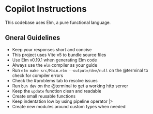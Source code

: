 # Copilot Instructions

This codebase uses Elm, a pure functional language.

## Gneral Guidelines

- Keep your responses short and concise
- This project uses Vite v5 to bundle source files
- Use Elm v0.19.1 when generating Elm code
- Always use the `elm` compiler as your guide
- Run `elm make src/Main.elm --output=/dev/null` on the @terminal to check for compiler errors
- Check the #problems tab to resolve issues
- Run `bun dev` on the @terminal to get a working http server
- Keep the `update` function clean and readable
- Create small reusable functions
- Keep indentation low by using pipeline operator |>
- Create new modules around custom types when needed
